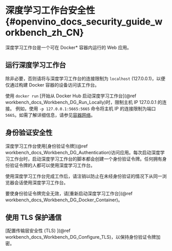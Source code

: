 # 深度学习工作台安全性{#openvino_docs_security_guide_workbench_zh_CN}

深度学习工作台是一个可在 Docker\* 容器内运行的 Web 应用。

## 运行深度学习工作台

除非必要，否则请将与深度学习工作台的连接限制为 `localhost` (127.0.0.1)，以便仅通过构建 Docker 容器的设备访问该工作台。

使用 `docker run` [开始从 Docker Hub 启动深度学习工作台](@ref workbench_docs_Workbench_DG_Run_Locally)时，限制主机 IP 127.0.0.1 的连接。
例如，使用 `-p 127.0.0.1:5665:5665` 命令将主机 IP 的连接限制为端口 `5665`。如需了解详细信息，请参见[容器网络](https://docs.docker.com/config/containers/container-networking/#published-ports)。

## 身份验证安全性

深度学习工作台使用[身份验证令牌](@ref workbench_docs_Workbench_DG_Authentication)访问应用。每次启动深度学习工作台时，启动深度学习工作台的脚本都会创建一个身份验证令牌。任何拥有身份验证令牌的人都可以使用深度学习工作台。

使用深度学习工作台完成工作后，请注销以防止在未经身份验证的情况下从同一浏览器会话使用深度学习工作台。

要使身份验证令牌完全无效，请[重新启动深度学习工作台](@ref workbench_docs_Workbench_DG_Docker_Container)。

## 使用 TLS 保护通信

[配置传输层安全性 (TLS) ](@ref workbench_docs_Workbench_DG_Configure_TLS)，以保持身份验证令牌加密。
